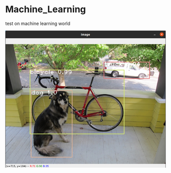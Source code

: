 # Machine_Learning
test on machine learning world

![This is an image](./in_image_object_detecion.png)

